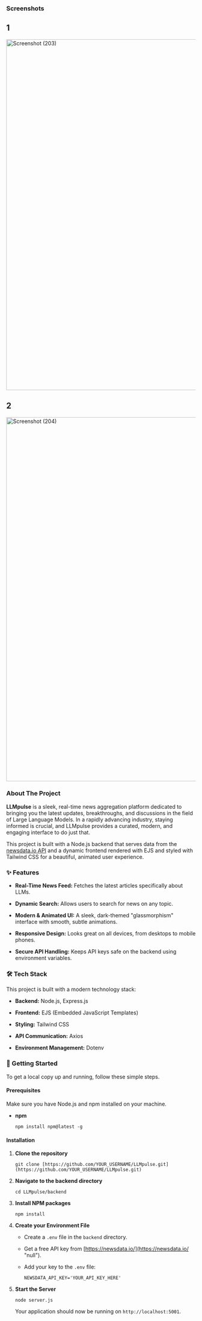 ### Screenshots
## 1
<img width="1861" height="930" alt="Screenshot (203)" src="https://github.com/user-attachments/assets/0e47b117-bc8c-4ec5-ba6e-69d262ceed93" />

## 2

<img width="1857" height="965" alt="Screenshot (204)" src="https://github.com/user-attachments/assets/921ee704-4ade-490b-810b-95c520ebf4ee" />



### About The Project

**LLMpulse** is a sleek, real-time news aggregation platform dedicated to bringing you the latest updates, breakthroughs, and discussions in the field of Large Language Models. In a rapidly advancing industry, staying informed is crucial, and LLMpulse provides a curated, modern, and engaging interface to do just that.

This project is built with a Node.js backend that serves data from the [newsdata.io API](https://newsdata.io/ "null") and a dynamic frontend rendered with EJS and styled with Tailwind CSS for a beautiful, animated user experience.

### ✨ Features

-   **Real-Time News Feed:** Fetches the latest articles specifically about LLMs.
    
-   **Dynamic Search:** Allows users to search for news on any topic.
    
-   **Modern & Animated UI:** A sleek, dark-themed "glassmorphism" interface with smooth, subtle animations.
    
-   **Responsive Design:** Looks great on all devices, from desktops to mobile phones.
    
-   **Secure API Handling:** Keeps API keys safe on the backend using environment variables.
    

### 🛠️ Tech Stack

This project is built with a modern technology stack:

-   **Backend:** Node.js, Express.js
    
-   **Frontend:** EJS (Embedded JavaScript Templates)
    
-   **Styling:** Tailwind CSS
    
-   **API Communication:** Axios
    
-   **Environment Management:** Dotenv
    

### 🚀 Getting Started

To get a local copy up and running, follow these simple steps.

#### Prerequisites

Make sure you have Node.js and npm installed on your machine.

-   **npm**
    
    ```
    npm install npm@latest -g
    ```
    

#### Installation

1.  **Clone the repository**
    
    ```
    git clone [https://github.com/YOUR_USERNAME/LLMpulse.git](https://github.com/YOUR_USERNAME/LLMpulse.git)
    ```
    
2.  **Navigate to the backend directory**
    
    ```
    cd LLMpulse/backend
    ```
    
3.  **Install NPM packages**
    
    ```
    npm install
    ```
    
4.  **Create your Environment File**
    
    -   Create a `.env` file in the `backend` directory.
        
    -   Get a free API key from [https://newsdata.io/](https://newsdata.io/ "null").
        
    -   Add your key to the `.env` file:
        
        ```
        NEWSDATA_API_KEY='YOUR_API_KEY_HERE'
        ```
        
5.  **Start the Server**
    
    ```
    node server.js
    ```
    
    Your application should now be running on `http://localhost:5001`.
